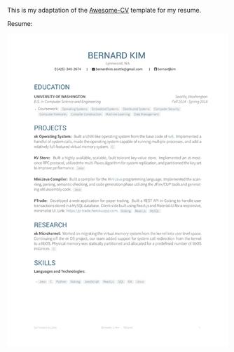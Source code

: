 This is my adaptation of the [Awesome-CV](https://github.com/posquit0/Awesome-CV) template for my resume.

Resume:

![Resume](./resume.png)
